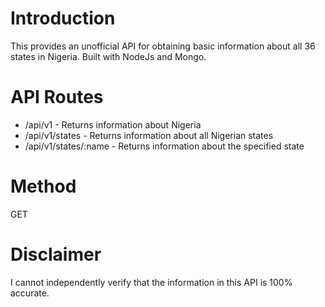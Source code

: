 # Introduction
This provides an unofficial API for obtaining basic information about all 36 states in Nigeria. Built with NodeJs and Mongo.


# API Routes
* /api/v1 - Returns information about Nigeria
* /api/v1/states - Returns information about all Nigerian states
* /api/v1/states/:name - Returns information about the specified state

# Method
GET

# Disclaimer
I cannot independently verify that the information in this API is 100% accurate.
